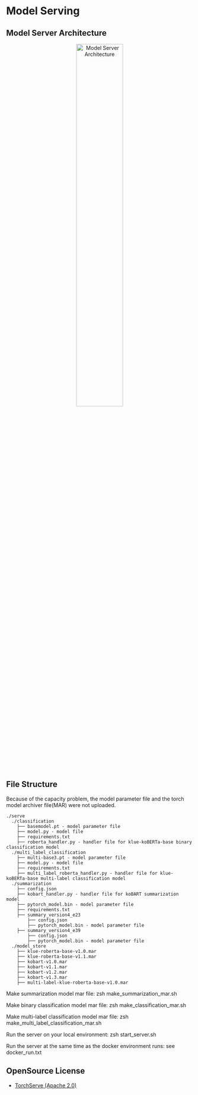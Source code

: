 # Model Serving

## Model Server Architecture
<p align="center"> <img width="50%" height="50%" alt="Model Server Architecture" src="https://user-images.githubusercontent.com/100838059/171661848-46da60e3-9358-4c89-9bdc-3d4e34aea5df.png">

## File Structure
 Because of the capacity problem, the model parameter file and the torch model archiver file(MAR) were not uploaded.
```
./serve
  ./classification
    ├── basemodel.pt - model parameter file
    ├── model.py - model file
    ├── requirements.txt
    ├── roberta_handler.py - handler file for klue-koBERTa-base binary classification model
  ./multi_label_classification
    ├── multi-base3.pt - model parameter file
    ├── model.py - model file
    ├── requirements.txt
    ├── multi_label_roberta_handler.py - handler file for klue-koBERTa-base multi-label classification model
  ./summarization
    ├── config.json
    ├── kobart_handler.py - handler file for koBART summarization model
    ├── pytorch_model.bin - model parameter file
    ├── requirements.txt
    ├── summary_version4_e23
        ├── config.json
        ├── pytorch_model.bin - model parameter file
    ├── summary_version4_e39
        ├── config.json
        ├── pytorch_model.bin - model parameter file
  ./model_store
    ├── klue-roberta-base-v1.0.mar
    ├── klue-roberta-base-v1.1.mar
    ├── kobart-v1.0.mar
    ├── kobart-v1.1.mar
    ├── kobart-v1.2.mar
    ├── kobart-v1.3.mar
    ├── multi-label-klue-roberta-base-v1.0.mar
```
 
 Make summarization model mar file: zsh make_summarization_mar.sh
 
 Make binary classification model mar file: zsh make_classification_mar.sh
 
 Make multi-label classification model mar file: zsh make_multi_label_classification_mar.sh
 
 Run the server on your local environment: zsh start_server.sh
 
 Run the server at the same time as the docker environment runs: see docker_run.txt

## OpenSource License

- [TorchServe (Apache 2.0)](https://github.com/pytorch/serve/blob/master/LICENSE)
